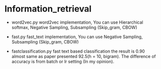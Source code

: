# Information_retrieval

* word2vec.py
  word2vec implementation, You can use Hierarchical softmax, Negative Sampling, Subsampling (Skip_gram, CBOW)

* fast.py 
  fast_text implementation, You can use Negative Sampling, Subsampling (Skip_gram, CBOW)

* fastclassification.py 
  fast text based classification the result is 0.90 almost same as paper presented 92.5(h = 10, bigram).
  The difference of accuracy is from batch or lr setting (In my opinion).

